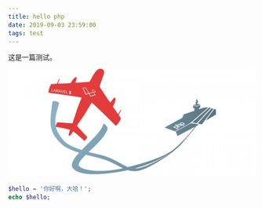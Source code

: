 ```yaml
---
title: hello php
date: 2019-09-03 23:59:00
tags: test
---
```


这是一篇测试。

![](hello-php/cover.png)
```php
$hello = '你好啊，大哈！';
echo $hello;
```
